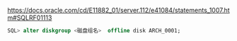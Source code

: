 https://docs.oracle.com/cd/E11882_01/server.112/e41084/statements_1007.htm#SQLRF01113

```sql
SQL> alter diskgroup <磁盘组名>  offline disk ARCH_0001;
```

